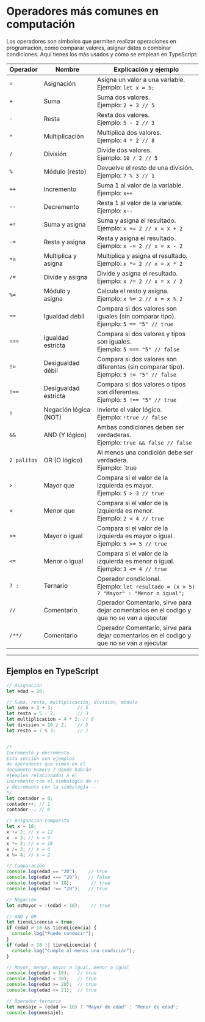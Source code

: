 
# Operadores más comunes en computación

Los operadores son símbolos que permiten realizar operaciones en programación, como comparar valores, asignar datos o combinar condiciones. Aquí tienes los más usados y cómo se emplean en TypeScript:

| Operador | Nombre                | Explicación y ejemplo |
|----------|-----------------------|----------------------|
| `=`      | Asignación            | Asigna un valor a una variable.<br>Ejemplo: `let x = 5;` |
| `+`      | Suma                  | Suma dos valores.<br>Ejemplo: `2 + 3 // 5` |
| `-`      | Resta                 | Resta dos valores.<br>Ejemplo: `5 - 2 // 3` |
| `*`      | Multiplicación        | Multiplica dos valores.<br>Ejemplo: `4 * 2 // 8` |
| `/`      | División              | Divide dos valores.<br>Ejemplo: `10 / 2 // 5` |
| `%`      | Módulo (resto)        | Devuelve el resto de una división.<br>Ejemplo: `7 % 3 // 1` |
| `++`     | Incremento            | Suma 1 al valor de la variable.<br>Ejemplo: `x++` |
| `--`     | Decremento            | Resta 1 al valor de la variable.<br>Ejemplo: `x--` |
| `+=`     | Suma y asigna         | Suma y asigna el resultado.<br>Ejemplo: `x += 2 // x = x + 2` |
| `-=`     | Resta y asigna        | Resta y asigna el resultado.<br>Ejemplo: `x -= 2 // x = x - 2` |
| `*=`     | Multiplica y asigna   | Multiplica y asigna el resultado.<br>Ejemplo: `x *= 2 // x = x * 2` |
| `/=`     | Divide y asigna       | Divide y asigna el resultado.<br>Ejemplo: `x /= 2 // x = x / 2` |
| `%=`     | Módulo y asigna       | Calcula el resto y asigna.<br>Ejemplo: `x %= 2 // x = x % 2` |
| `==`     | Igualdad débil        | Compara si dos valores son iguales (sin comparar tipo).<br>Ejemplo: `5 == "5" // true` |
| `===`    | Igualdad estricta     | Compara si dos valores y tipos son iguales.<br>Ejemplo: `5 === "5" // false` |
| `!=`     | Desigualdad débil     | Compara si dos valores son diferentes (sin comparar tipo).<br>Ejemplo: `5 != "5" // false` |
| `!==`    | Desigualdad estricta  | Compara si dos valores o tipos son diferentes.<br>Ejemplo: `5 !== "5" // true` |
| `!`      | Negación lógica (NOT) | Invierte el valor lógico.<br>Ejemplo: `!true // false` |
| `&&`     | AND (Y lógico)        | Ambas condiciones deben ser verdaderas.<br>Ejemplo: `true && false // false` |
| `2 palitos`     | OR (O lógico)         | Al menos una condición debe ser verdadera.<br>Ejemplo: `true || false // true` |
| `>`      | Mayor que             | Compara si el valor de la izquierda es mayor.<br>Ejemplo: `5 > 3 // true` |
| `<`      | Menor que             | Compara si el valor de la izquierda es menor.<br>Ejemplo: `2 < 4 // true` |
| `>=`     | Mayor o igual         | Compara si el valor de la izquierda es mayor o igual.<br>Ejemplo: `5 >= 5 // true` |
| `<=`     | Menor o igual         | Compara si el valor de la izquierda es menor o igual.<br>Ejemplo: `3 <= 4 // true` |
| `? :`    | Ternario              | Operador condicional.<br>Ejemplo: `let resultado = (x > 5) ? "Mayor" : "Menor o igual";` |
| `//`     | Comentario            | Operador Comentario, sirve para dejar comentarios en el codigo y que no se van a ejecutar|
| `/**/`     | Comentario            | Operador Comentario, sirve para dejar comentarios en el codigo y que no se van a ejecutar|

---

## Ejemplos en TypeScript

```typescript
// Asignación
let edad = 20;

// Suma, resta, multiplicación, división, módulo
let suma = 2 + 3;         // 5
let resta = 5 - 2;        // 3
let multiplicacion = 4 * 2; // 8
let division = 10 / 2;    // 5
let resto = 7 % 3;        // 1


/* 
Incremento y decremento
Esta sección son ejemplos
de operadores que vimos en el 
documento numero 7 donde habrán
ejemplos relacionados a el 
incremento con el simbología de ++
y decremento con la simbología --
*/
let contador = 0;
contador++; // 1
contador--; // 0

// Asignación compuesta
let x = 10;
x += 2; // x = 12
x -= 3; // x = 9
x *= 2; // x = 18
x /= 3; // x = 6
x %= 4; // x = 2

// Comparación
console.log(edad == "20");    // true
console.log(edad === "20");   // false
console.log(edad != 18);       // true
console.log(edad !== "20");   // true

// Negación
let esMayor = !(edad < 18);    // true

// AND y OR
let tieneLicencia = true;
if (edad > 18 && tieneLicencia) {
  console.log("Puede conducir");
}
if (edad > 18 || tieneLicencia) {
  console.log("Cumple al menos una condición");
}

// Mayor, menor, mayor o igual, menor o igual
console.log(edad > 18);   // true
console.log(edad < 30);   // true
console.log(edad >= 20);  // true
console.log(edad <= 21);  // true

// Operador ternario
let mensaje = (edad >= 18) ? "Mayor de edad" : "Menor de edad";
console.log(mensaje);
```
